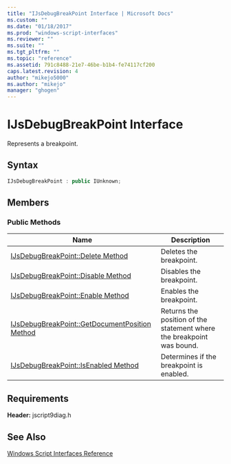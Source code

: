 ```yaml
---
title: "IJsDebugBreakPoint Interface | Microsoft Docs"
ms.custom: ""
ms.date: "01/18/2017"
ms.prod: "windows-script-interfaces"
ms.reviewer: ""
ms.suite: ""
ms.tgt_pltfrm: ""
ms.topic: "reference"
ms.assetid: 791c8488-21e7-46be-b1b4-fe74117cf200
caps.latest.revision: 4
author: "mikejo5000"
ms.author: "mikejo"
manager: "ghogen"
---
```

# IJsDebugBreakPoint Interface
Represents a breakpoint.  
  
## Syntax  
  
```cpp
IJsDebugBreakPoint : public IUnknown;  
```  
  
## Members  
  
### Public Methods  
  
|Name|Description|  
|----------|-----------------|  
|[IJsDebugBreakPoint::Delete Method](../../winscript/reference/ijsdebugbreakpoint-delete-method.md)|Deletes the breakpoint.|  
|[IJsDebugBreakPoint::Disable Method](../../winscript/reference/ijsdebugbreakpoint-disable-method.md)|Disables the breakpoint.|  
|[IJsDebugBreakPoint::Enable Method](../../winscript/reference/ijsdebugbreakpoint-enable-method.md)|Enables the breakpoint.|  
|[IJsDebugBreakPoint::GetDocumentPosition Method](../../winscript/reference/ijsdebugbreakpoint-getdocumentposition-method.md)|Returns the position of the statement where the breakpoint was bound.|  
|[IJsDebugBreakPoint::IsEnabled Method](../../winscript/reference/ijsdebugbreakpoint-isenabled-method.md)|Determines if the breakpoint is enabled.|  
  
## Requirements  
 **Header:** jscript9diag.h  
  
## See Also  
 [Windows Script Interfaces Reference](../../winscript/reference/windows-script-interfaces-reference.md)